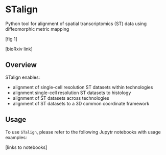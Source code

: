 # STalign
Python tool for alignment of spatial transcriptomics (ST) data using diffeomorphic metric mapping

[fig 1]

[bioRxiv link]

## Overview

STalign enables:
- alignment of single-cell resolution ST datasets within technologies
- alignment single-cell resolution ST datasets to histology
- alignment of ST datasets across technologies
- alignment of ST datasets to a 3D common coordinate framework 

## Usage

To use `STalign`, please refer to the following Jupytr notebooks with usage examples:

[links to notebooks]

